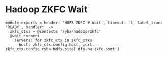 
# Hadoop ZKFC Wait

    module.exports = header: 'HDFS ZKFC # Wait', timeout: -1, label_true: 'READY', handler:  ->
      zkfc_ctxs = @contexts 'ryba/hadoop/zkfc'
      @wait_connect
        servers: for zkfc_ctx in zkfc_ctxs
          host: zkfc_ctx.config.host, port: zkfc_ctx.config.ryba.hdfs.site['dfs.ha.zkfc.port']
